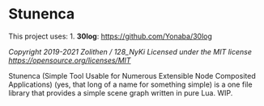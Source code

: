 # Stunenca

This project uses:
	1. **30log**: https://github.com/Yonaba/30log 

_Copyright 2019-2021 Zolithen / 128_NyKi
Licensed under the MIT license https://opensource.org/licenses/MIT_

Stunenca (Simple Tool Usable for Numerous Extensible Node Composited Applications) (yes, that long of a name for something simple) is a one file library that provides a simple scene graph written in pure Lua. WIP.
